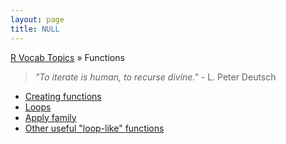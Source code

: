 ```yaml
---
layout: page
title: NULL
---
```


[R Vocab Topics](index) &#187; Functions

> *"To iterate is human, to recurse divine."* - L. Peter Deutsch

* [Creating functions](functions)
* [Loops](loops)
* [Apply family](apply_family)
* [Other useful "loop-like" functions](loop_additional_functions)
